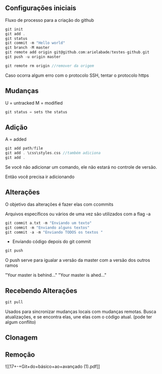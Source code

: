 
## Configurações iniciais

Fluxo de processo para a criação do github


```C
git init
git add .
git status
git commit -m "Hello world"
git branch -M master
git remote add origin git@github.com:arielabade/testes-github.git
git push -u origin master
```

```C
git remote rm origin //remover da origem
```

Caso ocorra algum erro com o protocolo SSH, tentar o protocolo https

## Mudanças

U = untracked
M = modified

```C
git status = sets the status
```

## Adição

A = added


``` C
git add path/file
git add . \css\styles.css //também adiciona
git add . 
```

Se você não adicionar um comando, ele não estará no controle de versão.

Então você precisa ir adicionando

## Alterações

O objetivo das alterações é fazer elas com ccommits

Arquivos específicos ou vários de uma vez são utilizados com a flag -a

```C
git commit a.txt -m "Enviando um texto"
git commit -m "Enviando alguns textos"
git commit -a -m "Enviando TODOS os textos "

```

- Enviando código depois do git commit
```C
git push
```
 O push serve para igualar a versão da master com a versão dos outros ramos

"Your master is behind..."
"Your master is ahed..."

## Recebendo Alterações

```C
git pull
```

Usados para sincronizar mudanças locais com mudanças remotas. Busca atualizações, e se encontra elas, une elas com o código atual. (pode ter algum conflito)



## Clonagem


## Remoção


![[17+-+Git+do+básico+ao+avançado (1).pdf]]